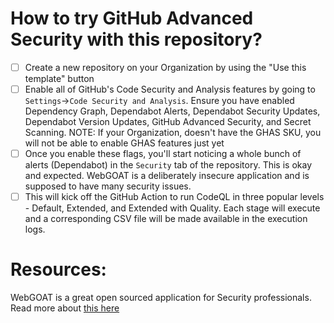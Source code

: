 # How to try GitHub Advanced Security with this repository?

- [ ] Create a new repository on your Organization by using the "Use this template" button
- [ ] Enable all of GitHub's Code Security and Analysis features by going to `Settings`->`Code Security and Analysis`. Ensure you have enabled Dependency Graph, Dependabot Alerts, Dependabot Security Updates, Dependabot Version Updates, GitHub Advanced Security, and Secret Scanning. NOTE: If your Organization, doesn't have the GHAS SKU, you will not be able to enable GHAS features just yet
- [ ] Once you enable these flags, you'll start noticing a whole bunch of alerts (Dependabot) in the `Security` tab of the repository. This is okay and expected. WebGOAT is a deliberately insecure application and is supposed to have many security issues.
- [ ] This will kick off the GitHub Action to run CodeQL in three popular levels - Default, Extended, and Extended with Quality. Each stage will execute and a corresponding CSV file will be made available in the execution logs. 

# Resources:

WebGOAT is a great open sourced application for Security professionals. Read more about [this here](https://github.com/WebGoat/WebGoat)
